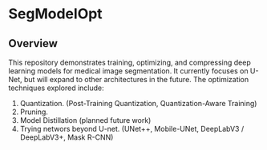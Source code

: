 # SegModelOpt
## Overview

This repository demonstrates training, optimizing, and compressing deep learning models for medical image segmentation. It currently focuses on U-Net, but will expand to other architectures in the future. The optimization techniques explored include:
1. Quantization. (Post-Training Quantization, Quantization-Aware Training)
2. Pruning.
3. Model Distillation (planned future work)
4. Trying networs beyond U-net. (UNet++, Mobile-UNet, DeepLabV3 / DeepLabV3+,  Mask R-CNN)
